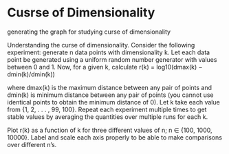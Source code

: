 # Cusrse of Dimensionality
generating the graph for studying curse of dimensionality

Understanding the curse of dimensionality. Consider the following experiment:
generate n data points with dimensionality k. Let each data point be generated using a uniform random
number generator with values between 0 and 1. Now, for a given k, calculate
r(k) = log10(dmax(k) − dmin(k)/dmin(k))

where dmax(k) is the maximum distance between any pair of points and dmin(k) is minimum distance between
any pair of points (you cannot use identical points to obtain the minimum distance of 0). Let k take each
value from {1, 2, . . . , 99, 100}. Repeat each experiment multiple times to get stable values by averaging the
quantities over multiple runs for each k.

Plot r(k) as a function of k for three different values of n; n ∈ {100, 1000, 10000}. Label and
scale each axis properly to be able to make comparisons over different n’s.
